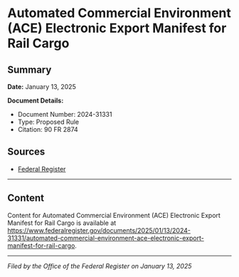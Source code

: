 # Automated Commercial Environment (ACE) Electronic Export Manifest for Rail Cargo

## Summary

**Date:** January 13, 2025

**Document Details:**
- Document Number: 2024-31331
- Type: Proposed Rule
- Citation: 90 FR 2874

## Sources
- [Federal Register](https://www.federalregister.gov/documents/2025/01/13/2024-31331/automated-commercial-environment-ace-electronic-export-manifest-for-rail-cargo)

---

## Content

Content for Automated Commercial Environment (ACE) Electronic Export Manifest for Rail Cargo is available at https://www.federalregister.gov/documents/2025/01/13/2024-31331/automated-commercial-environment-ace-electronic-export-manifest-for-rail-cargo.

---

*Filed by the Office of the Federal Register on January 13, 2025*
